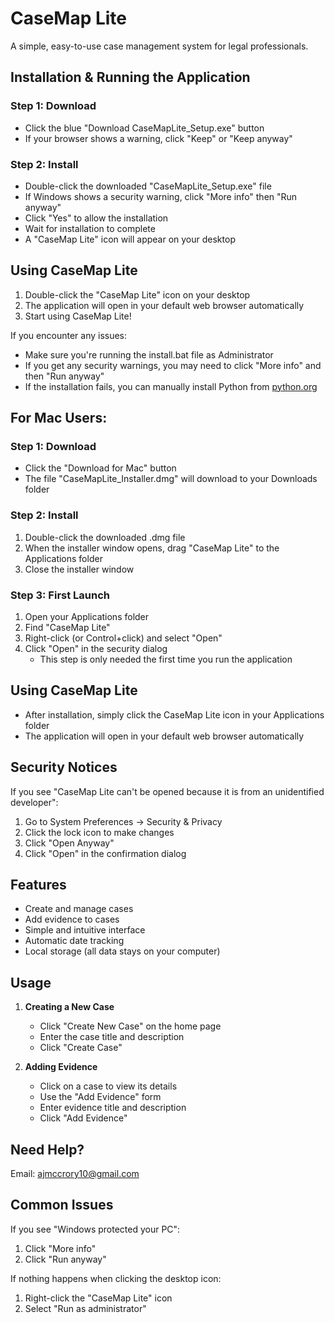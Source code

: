 # CaseMap Lite

A simple, easy-to-use case management system for legal professionals.

## Installation & Running the Application

### Step 1: Download
- Click the blue "Download CaseMapLite_Setup.exe" button
- If your browser shows a warning, click "Keep" or "Keep anyway"

### Step 2: Install
- Double-click the downloaded "CaseMapLite_Setup.exe" file
- If Windows shows a security warning, click "More info" then "Run anyway"
- Click "Yes" to allow the installation
- Wait for installation to complete
- A "CaseMap Lite" icon will appear on your desktop

## Using CaseMap Lite

1. Double-click the "CaseMap Lite" icon on your desktop
2. The application will open in your default web browser automatically
3. Start using CaseMap Lite!

If you encounter any issues:
- Make sure you're running the install.bat file as Administrator
- If you get any security warnings, you may need to click "More info" and then "Run anyway"
- If the installation fails, you can manually install Python from [python.org](https://python.org)

## For Mac Users:

### Step 1: Download
- Click the "Download for Mac" button
- The file "CaseMapLite_Installer.dmg" will download to your Downloads folder

### Step 2: Install
1. Double-click the downloaded .dmg file
2. When the installer window opens, drag "CaseMap Lite" to the Applications folder
3. Close the installer window

### Step 3: First Launch
1. Open your Applications folder
2. Find "CaseMap Lite"
3. Right-click (or Control+click) and select "Open"
4. Click "Open" in the security dialog
   - This step is only needed the first time you run the application

## Using CaseMap Lite
- After installation, simply click the CaseMap Lite icon in your Applications folder
- The application will open in your default web browser automatically

## Security Notices
If you see "CaseMap Lite can't be opened because it is from an unidentified developer":
1. Go to System Preferences → Security & Privacy
2. Click the lock icon to make changes
3. Click "Open Anyway"
4. Click "Open" in the confirmation dialog
## Features
- Create and manage cases
- Add evidence to cases
- Simple and intuitive interface
- Automatic date tracking
- Local storage (all data stays on your computer)

## Usage
1. **Creating a New Case**
   - Click "Create New Case" on the home page
   - Enter the case title and description
   - Click "Create Case"

2. **Adding Evidence**
   - Click on a case to view its details
   - Use the "Add Evidence" form
   - Enter evidence title and description
   - Click "Add Evidence"

## Need Help?
Email: ajmccrory10@gmail.com

## Common Issues

If you see "Windows protected your PC":
1. Click "More info"
2. Click "Run anyway"

If nothing happens when clicking the desktop icon:
1. Right-click the "CaseMap Lite" icon
2. Select "Run as administrator"
